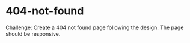 # 404-not-found
Challenge: Create a 404 not found page following the design. The page should be responsive. 
